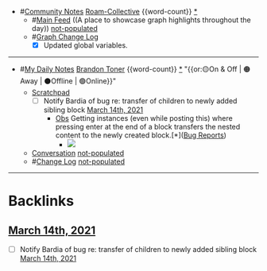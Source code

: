 - #[Community Notes](<Community Notes.md>) [Roam-Collective](<Roam-Collective.md>) {{word-count}} [*]([rc](<rc.md>))
    - #[Main Feed](<Main Feed.md>) ((A place to showcase graph highlights throughout the day)) [not-populated](<not-populated.md>) 
    - #[Graph Change Log](<Graph Change Log.md>) 
        - [x] Updated global variables.
- ---
- #[My Daily Notes](<My Daily Notes.md>) [Brandon Toner](<Brandon Toner.md>) {{word-count}} [*]([bnt](<bnt.md>)) "{{or:🟡On & Off | 🟠Away | ⚫️Offline | 🟢Online}}"
    - [Scratchpad](<Scratchpad.md>) 
        - [ ] Notify Bardia of bug re: transfer of children to newly added sibling block [March 14th, 2021](<March 14th, 2021.md>) 
            - [Obs](<Obs.md>) Getting instances (even while posting this) where pressing enter at the end of a block transfers the nested content to the newly created block.[*]([Bug Reports](<Bug Reports.md>)) 
                - ![](https://firebasestorage.googleapis.com/v0/b/firescript-577a2.appspot.com/o/imgs%2Fapp%2Froaminati%2FvRlRdfpfRj.gif?alt=media&token=32bdd974-a0be-4053-8f8d-a04da80e91d6)
    - [Conversation](<Conversation.md>) [not-populated](<not-populated.md>)
    - #[Change Log](<Change Log.md>) [not-populated](<not-populated.md>)
- ---

# Backlinks
## [March 14th, 2021](<March 14th, 2021.md>)
- [ ] Notify Bardia of bug re: transfer of children to newly added sibling block [March 14th, 2021](<March 14th, 2021.md>)


